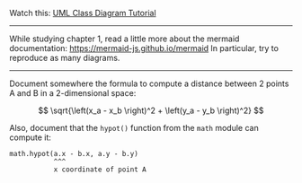 Watch this: [UML Class Diagram Tutorial](https://www.youtube.com/watch?v=UI6lqHOVHic)

---

While studying chapter 1, read a little more about the mermaid documentation:
<https://mermaid-js.github.io/mermaid>
In particular, try to reproduce as many diagrams.

---

Document somewhere the formula to compute a distance between 2 points A and B in
a 2-dimensional space:

$$ \sqrt{\left(x_a - x_b \right)^2 + \left(y_a - y_b \right)^2} $$

Also, document that the `hypot()` function from the `math` module can compute it:

    math.hypot(a.x - b.x, a.y - b.y)
               ^^^
               x coordinate of point A

